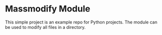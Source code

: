 Massmodify Module
========================

This simple project is an example repo for Python projects. The module can be
used to modify all files in a directory.
